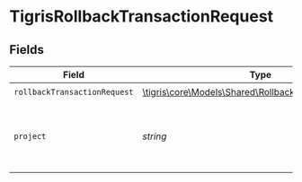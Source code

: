 # TigrisRollbackTransactionRequest


## Fields

| Field                                                                                                      | Type                                                                                                       | Required                                                                                                   | Description                                                                                                |
| ---------------------------------------------------------------------------------------------------------- | ---------------------------------------------------------------------------------------------------------- | ---------------------------------------------------------------------------------------------------------- | ---------------------------------------------------------------------------------------------------------- |
| `rollbackTransactionRequest`                                                                               | [\tigris\core\Models\Shared\RollbackTransactionRequest](../../models/shared/RollbackTransactionRequest.md) | :heavy_check_mark:                                                                                         | N/A                                                                                                        |
| `project`                                                                                                  | *string*                                                                                                   | :heavy_check_mark:                                                                                         | Project name whose DB this transaction belongs to.                                                         |